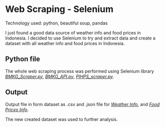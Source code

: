 # Web Scraping - Selenium
Technology used: python, beautiful soup, pandas

I just found a good data source of weather info and food prices in Indonesia. I decided to use Selenium to try and extract data and create a dataset with all weather info and food prices in Indonesia.

## Python file

The whole web scraping process was performed using Selenium library [*BMKG_Scraper.py*](https://github.com/Xedonedron/web-scraping/blob/main/BMKG_Scraper.py), [*BMKG_API.py*](https://github.com/Xedonedron/web-scraping/blob/main/BMKG_API.py), [*PIHPS_scraper.py*](https://github.com/Xedonedron/web-scraping/blob/main/PIHPS_scraper.py).

## Output

Output file in form dataset as .csv and .json file for [*Weather Info*](https://github.com/Xedonedron/web-scraping/tree/main/Weather%20Info), and [*Food Prices Info*](https://github.com/Xedonedron/web-scraping/tree/main/Food%20Prices%20Info).

The new created dataset was used to further analysis.
